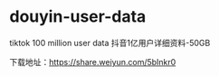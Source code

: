 # douyin-user-data

tiktok 100 million user data
抖音1亿用户详细资料-50GB

下载地址：https://share.weiyun.com/5bInkr0
